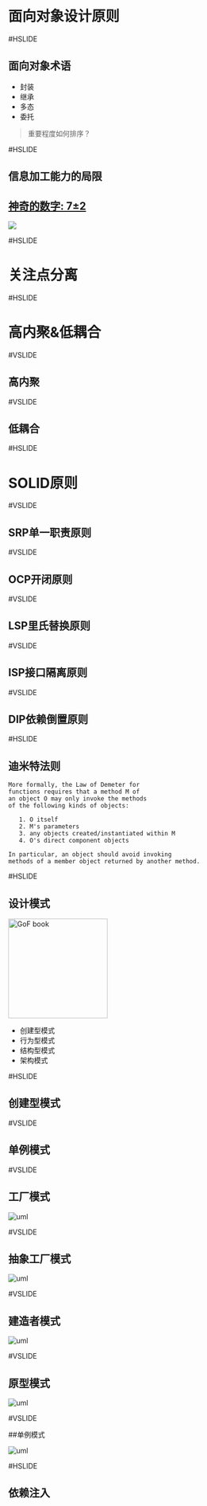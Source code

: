 # 面向对象设计原则

#HSLIDE

## 面向对象术语

* 封装
* 继承
* 多态
* 委托

> 重要程度如何排序？

<!--
封装->委托->继承
-->

#HSLIDE

## 信息加工能力的局限

## [神奇的数字: 7±2](https://www.wikiwand.com/en/The_Magical_Number_Seven,_Plus_or_Minus_Two)

<img src="https://abstractionhub.files.wordpress.com/2013/07/magic-number-7.png"/>

#HSLIDE
# 关注点分离

#HSLIDE

# 高内聚&低耦合

#VSLIDE

## 高内聚

#VSLIDE

## 低耦合

#HSLIDE

# SOLID原则

#VSLIDE

## SRP单一职责原则

#VSLIDE

## OCP开闭原则

#VSLIDE

## LSP里氏替换原则

#VSLIDE

## ISP接口隔离原则

#VSLIDE

## DIP依赖倒置原则

#HSLIDE

## 迪米特法则
```
More formally, the Law of Demeter for
functions requires that a method M of
an object O may only invoke the methods
of the following kinds of objects:

   1. O itself
   2. M's parameters
   3. any objects created/instantiated within M
   4. O's direct component objects

In particular, an object should avoid invoking
methods of a member object returned by another method.

```

#HSLIDE

## 设计模式

<img src="https://images-na.ssl-images-amazon.com/images/I/81gtKoapHFL.jpg" alt="GoF book" style="width: 200px;"/>

* 创建型模式
* 行为型模式
* 结构型模式
* 架构模式

#HSLIDE

## 创建型模式

#VSLIDE

## 单例模式

#VSLIDE

## 工厂模式

![uml](https://www.tutorialspoint.com/design_pattern/images/factory_pattern_uml_diagram.jpg)

#VSLIDE

## 抽象工厂模式
![uml](https://www.tutorialspoint.com/design_pattern/images/abstractfactory_pattern_uml_diagram.jpg)

#VSLIDE

## 建造者模式

![uml](https://www.tutorialspoint.com/design_pattern/images/builder_pattern_uml_diagram.jpg)

#VSLIDE

## 原型模式

![uml](https://www.tutorialspoint.com/design_pattern/images/prototype_pattern_uml_diagram.jpg)

#VSLIDE

##单例模式

![uml](https://www.tutorialspoint.com/design_pattern/images/singleton_pattern_uml_diagram.jpg)

#HSLIDE

## 依赖注入